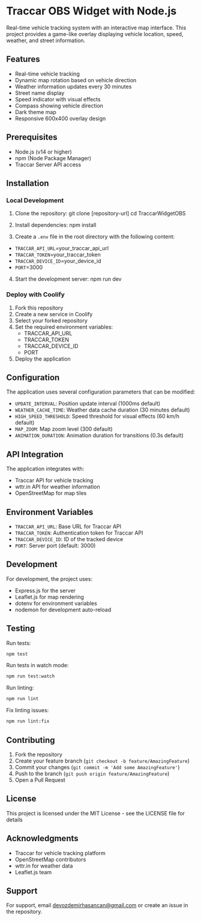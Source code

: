 # Traccar OBS Widget with Node.js

Real-time vehicle tracking system with an interactive map interface. This project provides a game-like overlay displaying vehicle location, speed, weather, and street information.

## Features

- Real-time vehicle tracking
- Dynamic map rotation based on vehicle direction
- Weather information updates every 30 minutes
- Street name display
- Speed indicator with visual effects
- Compass showing vehicle direction
- Dark theme map
- Responsive 600x400 overlay design

## Prerequisites

- Node.js (v14 or higher)
- npm (Node Package Manager)
- Traccar Server API access

## Installation

### Local Development
 1. Clone the repository: 
git clone [repository-url]
cd TraccarWidgetOBS


2. Install dependencies:
npm install

3. Create a `.env` file in the root directory with the following content:

- `TRACCAR_API_URL`=your_traccar_api_url
- `TRACCAR_TOKEN`=your_traccar_token
- `TRACCAR_DEVICE_ID`=your_device_id
- `PORT`=3000

4. Start the development server:
npm run dev

### Deploy with Coolify
1. Fork this repository
2. Create a new service in Coolify
3. Select your forked repository
4. Set the required environment variables:
   - TRACCAR_API_URL
   - TRACCAR_TOKEN
   - TRACCAR_DEVICE_ID
   - PORT
5. Deploy the application

## Configuration

The application uses several configuration parameters that can be modified:

- `UPDATE_INTERVAL`: Position update interval (1000ms default)
- `WEATHER_CACHE_TIME`: Weather data cache duration (30 minutes default)
- `HIGH_SPEED_THRESHOLD`: Speed threshold for visual effects (60 km/h default)
- `MAP_ZOOM`: Map zoom level (300 default)
- `ANIMATION_DURATION`: Animation duration for transitions (0.3s default)


## API Integration

The application integrates with:
- Traccar API for vehicle tracking
- wttr.in API for weather information
- OpenStreetMap for map tiles

## Environment Variables

- `TRACCAR_API_URL`: Base URL for Traccar API
- `TRACCAR_TOKEN`: Authentication token for Traccar API
- `TRACCAR_DEVICE_ID`: ID of the tracked device
- `PORT`: Server port (default: 3000)

## Development

For development, the project uses:
- Express.js for the server
- Leaflet.js for map rendering
- dotenv for environment variables
- nodemon for development auto-reload

 ## Testing
 
 Run tests:
 ```bash
 npm test
 ```
 
 Run tests in watch mode:
 ```bash
 npm run test:watch
 ```
 
 Run linting:
 ```bash
 npm run lint
 ```
 
 Fix linting issues:
 ```bash
 npm run lint:fix
 ```

## Contributing

1. Fork the repository
2. Create your feature branch (`git checkout -b feature/AmazingFeature`)
3. Commit your changes (`git commit -m 'Add some AmazingFeature'`)
4. Push to the branch (`git push origin feature/AmazingFeature`)
5. Open a Pull Request

## License

This project is licensed under the MIT License - see the LICENSE file for details

## Acknowledgments

- Traccar for vehicle tracking platform
- OpenStreetMap contributors
- wttr.in for weather data
- Leaflet.js team

## Support

For support, email devozdemirhasancan@gmail.com or create an issue in the repository.